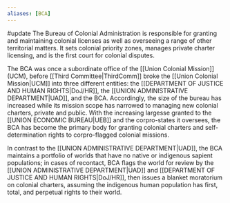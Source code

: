 ```yaml
---
aliases: [BCA]
---
```

#update 
The Bureau of Colonial Administration is responsible for granting and maintaining colonial licenses as well as overseeing a range of other territorial matters. It sets colonial priority zones, manages private charter licensing, and is the first court for colonial disputes. 

The BCA was once a subordinate office of the [[Union Colonial Mission]] (UCM), before [[Third Committee|ThirdComm]] broke the [[Union Colonial Mission|UCM]] into three different entities: the [[DEPARTMENT OF JUSTICE AND HUMAN RIGHTS|DoJ/HR]], the [[UNION ADMINISTRATIVE DEPARTMENT|UAD]], and the BCA. Accordingly, the size of the bureau has increased while its mission scope has narrowed to managing new colonial charters, private and public. With the increasing largesse granted to the [[UNION ECONOMIC BUREAU|UEB]] and the corpro-states it oversees, the BCA has become the primary body for granting colonial charters and self-determination rights to corpro-flagged colonial missions.

In contrast to the [[UNION ADMINISTRATIVE DEPARTMENT|UAD]], the BCA maintains a portfolio of worlds that have no native or indigenous sapient populations; in cases of recontact, BCA flags the world for review by the [[UNION ADMINISTRATIVE DEPARTMENT|UAD]] and [[DEPARTMENT OF JUSTICE AND HUMAN RIGHTS|DoJ/HR]], then issues a blanket moratorium on colonial charters, assuming the indigenous human population has first, total, and perpetual rights to their world.